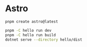 # Astro


```bash
pnpm create astro@latest

pnpm -C hello run dev
pnpm -C hello run build
dotnet serve --directory hello/dist
```
